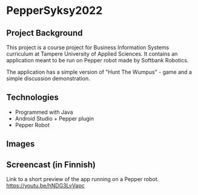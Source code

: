 # PepperSyksy2022

## Project Background

This project is a course project for Business Information Systems curriculum at Tampere University of Applied Sciences.
It contains an application meant to be run on Pepper robot made by Softbank Robotics.

The application has a simple version of "Hunt The Wumpus" - game and a simple discussion demonstration.

## Technologies
- Programmed with Java
- Android Studio + Pepper plugin
- Pepper Robot

## Images



## Screencast (in Finnish)
Link to a short preview of the app running on a Pepper robot.  
https://youtu.be/hNDG3LvVapc
